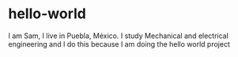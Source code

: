 # hello-world
I am Sam, I live in Puebla, México. I study Mechanical and electrical engineering and I do this because I am doing the hello world project
